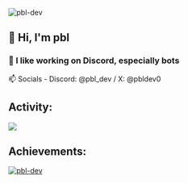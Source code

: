 <p align="left"> <img src="https://komarev.com/ghpvc/?username=pbl-dev&label=Views&color=blueviolet&style=flat" alt="pbl-dev" /> </p>
<h2>👋 Hi, I'm pbl</h2>
<h3>🔎 I like working on Discord, especially bots</h3>
📫 Socials - Discord: @pbl_dev / X: @pbldev0

<h2>Activity:</h2>
<a href="https://discord.com/users/657696681504014376"><img src="https://lanyard.cnrad.dev/api/657696681504014376" /></a>

<h2>Achievements:</h2>
<p align="left"> <a href="https://github.com/ryo-ma/github-profile-trophy"><img src="https://github-profile-trophy.vercel.app/?username=pbl-dev&theme=discord&title=-Stars,-Followers,-Issues,-PullRequest,-Reviews" alt="pbl-dev" /></a> </p>
